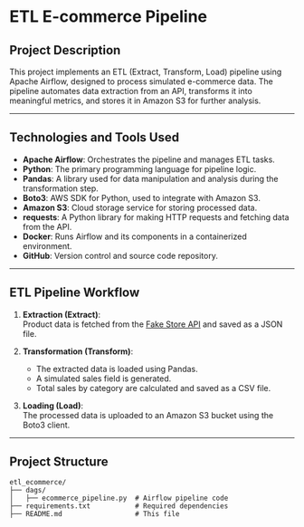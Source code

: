 # ETL E-commerce Pipeline

## Project Description

This project implements an ETL (Extract, Transform, Load) pipeline using Apache Airflow, designed to process simulated e-commerce data. 
The pipeline automates data extraction from an API, transforms it into meaningful metrics, and stores it in Amazon S3 for further analysis.

---

## Technologies and Tools Used

- **Apache Airflow**: Orchestrates the pipeline and manages ETL tasks.
- **Python**: The primary programming language for pipeline logic.
- **Pandas**: A library used for data manipulation and analysis during the transformation step.
- **Boto3**: AWS SDK for Python, used to integrate with Amazon S3.
- **Amazon S3**: Cloud storage service for storing processed data.
- **requests**: A Python library for making HTTP requests and fetching data from the API.
- **Docker**: Runs Airflow and its components in a containerized environment.
- **GitHub**: Version control and source code repository.

---

## ETL Pipeline Workflow

1. **Extraction (Extract)**:  
   Product data is fetched from the [Fake Store API](https://fakestoreapi.com) and saved as a JSON file.
   
2. **Transformation (Transform)**:  
   - The extracted data is loaded using Pandas.  
   - A simulated sales field is generated.  
   - Total sales by category are calculated and saved as a CSV file.

3. **Loading (Load)**:  
   The processed data is uploaded to an Amazon S3 bucket using the Boto3 client.

---

## Project Structure

```plaintext
etl_ecommerce/
├── dags/
│   ├── ecommerce_pipeline.py  # Airflow pipeline code
├── requirements.txt           # Required dependencies
├── README.md                  # This file
